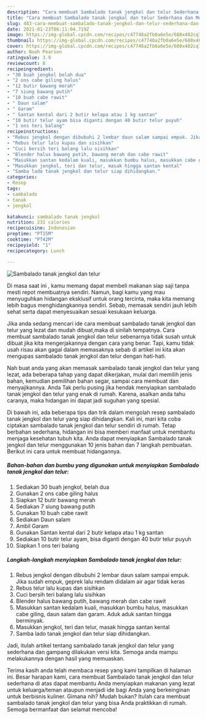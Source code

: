 ```yaml
---
description: "Cara membuat Sambalado tanak jengkol dan telur Sederhana dan Mudah Dibuat"
title: "Cara membuat Sambalado tanak jengkol dan telur Sederhana dan Mudah Dibuat"
slug: 483-cara-membuat-sambalado-tanak-jengkol-dan-telur-sederhana-dan-mudah-dibuat
date: 2021-01-23T06:11:04.719Z
image: https://img-global.cpcdn.com/recipes/c47748a2fb0a6e5e/680x482cq70/sambalado-tanak-jengkol-dan-telur-foto-resep-utama.jpg
thumbnail: https://img-global.cpcdn.com/recipes/c47748a2fb0a6e5e/680x482cq70/sambalado-tanak-jengkol-dan-telur-foto-resep-utama.jpg
cover: https://img-global.cpcdn.com/recipes/c47748a2fb0a6e5e/680x482cq70/sambalado-tanak-jengkol-dan-telur-foto-resep-utama.jpg
author: Noah Pearson
ratingvalue: 3.9
reviewcount: 8
recipeingredient:
- "30 buah jengkol belah dua"
- "2 ons cabe giling halus"
- "12 butir bawang merah"
- "7 siung bawang putih"
- "10 buah cabe rawit"
- " Daun salam"
- " Garam"
- " Santan kental dari 2 butir kelapa atau 1 kg santan"
- "10 butir telur ayam bisa diganti dengan 40 butir telur puyuh"
- "1 ons teri balang"
recipeinstructions:
- "Rebus jengkol dengan dibubuhi 2 lembar daun salam sampai empuk. Jika sudah empuk, geprek lalu rendam didalam air agar tidak keras"
- "Rebus telur lalu kupas dan sisihkan"
- "Cuci bersih teri balang lalu sisihkan"
- "Blender halus bawang putih, bawang merah dan cabe rawit"
- "Masukkan santan kedalam kuali, masukkan bumbu halus, masukkan cabe giling, daun salam dan garam. Aduk aduk santan hingga berminyak."
- "Masukkan jengkol, teri dan telur, masak hingga santan kental"
- "Samba lado tanak jengkol dan telur siap dihidangkan."
categories:
- Resep
tags:
- sambalado
- tanak
- jengkol

katakunci: sambalado tanak jengkol 
nutrition: 231 calories
recipecuisine: Indonesian
preptime: "PT15M"
cooktime: "PT42M"
recipeyield: "1"
recipecategory: Lunch

---
```



![Sambalado tanak jengkol dan telur](https://img-global.cpcdn.com/recipes/c47748a2fb0a6e5e/680x482cq70/sambalado-tanak-jengkol-dan-telur-foto-resep-utama.jpg)

Di masa  saat ini , kamu memang dapat membeli makanan siap saji tanpa mesti repot membuatnya sendiri. Namun, bagi kamu yang mau menyuguhkan hidangan eksklusif untuk orang tercinta, maka kita memang lebih bagus menghidangkannya sendiri. Sebab, memasak sendiri jauh lebih sehat serta dapat menyesuaikan sesuai kesukaan keluarga.

Jika anda sedang mencari ide cara membuat sambalado tanak jengkol dan telur yang lezat dan mudah dibuat,maka di sinilah tempatnya. Cara membuat sambalado tanak jengkol dan telur  sebenarnya tidak susah untuk dibuat jika kita mengerjakannya dengan cara yang benar. Tapi, kamu tidak usah risau akan gagal dalam memasaknya 
sebab di artikel ini kita akan mengupas sambalado tanak jengkol dan telur dengan hati-hati.  



Nah buat anda yang akan memasak sambalado tanak jengkol dan telur yang lezat, ada beberapa tahap yang dapat dikerjakan, mulai dari memilih jenis bahan, kemudian pemilihan bahan segar, sampai cara membuat dan menyajikannya. Anda Tak perlu pusing jika hendak menyiapkan sambalado tanak jengkol dan telur yang enak di rumah. Karena, asalkan anda  tahu caranya, maka hidangan ini dapat jadi suguhan yang spesial.

Di bawah ini, ada beberapa tips dan trik dalam mengolah resep sambalado tanak jengkol dan telur yang siap dihidangkan. Kali ini, mari kita coba ciptakan sambalado tanak jengkol dan telur sendiri di rumah. Tetap berbahan sederhana, hidangan ini bisa memberi manfaat untuk membantu menjaga kesehatan tubuh kita. Anda dapat menyiapkan Sambalado tanak jengkol dan telur menggunakan 10 jenis bahan dan 7 langkah pembuatan. Berikut ini cara untuk membuat hidangannya.

<!--inarticleads1-->

##### Bahan-bahan dan bumbu yang digunakan untuk menyiapkan Sambalado tanak jengkol dan telur:

1. Sediakan 30 buah jengkol, belah dua
1. Gunakan 2 ons cabe giling halus
1. Siapkan 12 butir bawang merah
1. Sediakan 7 siung bawang putih
1. Gunakan 10 buah cabe rawit
1. Sediakan  Daun salam
1. Ambil  Garam
1. Gunakan  Santan kental dari 2 butir kelapa atau 1 kg santan
1. Sediakan 10 butir telur ayam, bisa diganti dengan 40 butir telur puyuh
1. Siapkan 1 ons teri balang




<!--inarticleads2-->

##### Langkah-langkah menyiapkan Sambalado tanak jengkol dan telur:

1. Rebus jengkol dengan dibubuhi 2 lembar daun salam sampai empuk. Jika sudah empuk, geprek lalu rendam didalam air agar tidak keras
1. Rebus telur lalu kupas dan sisihkan
1. Cuci bersih teri balang lalu sisihkan
1. Blender halus bawang putih, bawang merah dan cabe rawit
1. Masukkan santan kedalam kuali, masukkan bumbu halus, masukkan cabe giling, daun salam dan garam. Aduk aduk santan hingga berminyak.
1. Masukkan jengkol, teri dan telur, masak hingga santan kental
1. Samba lado tanak jengkol dan telur siap dihidangkan.




Jadi, itulah artikel tentang  sambalado tanak jengkol dan telur  yang sederhana dan gampang dilakukan versi kita. Semoga anda mampu melakukannya dengan hasil yang memuaskan. 

Terima kasih anda telah membaca resep yang kami tampilkan di halaman ini. Besar harapan kami, cara membuat  Sambalado tanak jengkol dan telur sederhana di atas dapat membantu Anda menyiapkan makanan yang lezat untuk keluarga/teman ataupun menjadi ide bagi Anda yang berkeinginan untuk berbisnis kuliner. Gimana nih? Mudah bukan? Itulah cara membuat sambalado tanak jengkol dan telur yang bisa Anda praktikkan di rumah. Semoga bermanfaat dan selamat mencoba!

